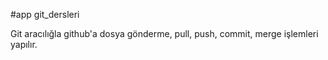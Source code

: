 #app
git_dersleri


Git aracılığla github'a dosya gönderme, pull, push, commit, merge işlemleri yapılır.

